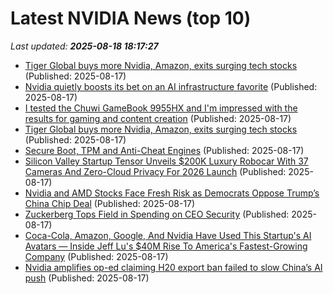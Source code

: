 # Latest NVIDIA News (top 10)
_Last updated: **2025-08-18 18:17:27**_

- [Tiger Global buys more Nvidia, Amazon, exits surging tech stocks](https://biztoc.com/x/075efbacc9bea22d) (Published: 2025-08-17)
- [Nvidia quietly boosts its bet on an AI infrastructure favorite](https://biztoc.com/x/6991ebdc668f1b1c) (Published: 2025-08-17)
- [I tested the Chuwi GameBook 9955HX and I'm impressed with the results for gaming and content creation](https://www.techradar.com/computing/chuwi-gamebook-9955hx-creator-laptop-review) (Published: 2025-08-17)
- [Tiger Global buys more Nvidia, Amazon, exits surging tech stocks](https://www.thestreet.com/investing/tiger-global-buys-more-nvidia-amazon-exits-surging-tech-stocks) (Published: 2025-08-17)
- [Secure Boot, TPM and Anti-Cheat Engines](https://andrewmoore.ca/blog/post/anticheat-secure-boot-tpm/) (Published: 2025-08-17)
- [Silicon Valley Startup Tensor Unveils $200K Luxury Robocar With 37 Cameras And Zero-Cloud Privacy For 2026 Launch](https://finance.yahoo.com/news/silicon-valley-startup-tensor-unveils-170144859.html) (Published: 2025-08-17)
- [Nvidia and AMD Stocks Face Fresh Risk as Democrats Oppose Trump’s China Chip Deal](https://biztoc.com/x/68fa49f09d9127e2) (Published: 2025-08-17)
- [Zuckerberg Tops Field in Spending on CEO Security](https://www.newser.com/story/373655/zuckerberg-tops-field-in-spending-on-ceo-security.html) (Published: 2025-08-17)
- [Coca-Cola, Amazon, Google, And Nvidia Have Used This Startup's AI Avatars — Inside Jeff Lu's $40M Rise To America's Fastest-Growing Company](https://biztoc.com/x/85489eccef0c0ffa) (Published: 2025-08-17)
- [Nvidia amplifies op-ed claiming H20 export ban failed to slow China’s AI push](https://www.notebookcheck.net/Nvidia-amplifies-op-ed-claiming-H20-export-ban-failed-to-slow-China-s-AI-push.1088752.0.html) (Published: 2025-08-17)
